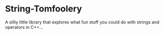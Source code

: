 # String-Tomfoolery
A silliy little library that explores what fun stuff you could do with strings and operators in C++...
